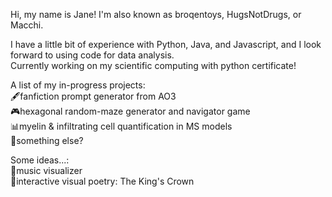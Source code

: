 Hi, my name is Jane! I'm also known as broqentoys, HugsNotDrugs, or Macchi.

I have a little bit of experience with Python, Java, and Javascript, and I look forward to using code for data analysis.  
Currently working on my scientific computing with python certificate!

A list of my in-progress projects:  
🖋️fanfiction prompt generator from AO3  
🎮hexagonal random-maze generator and navigator game  
📊myelin & infiltrating cell quantification in MS models  
🌟something else?

Some ideas...:  
🌠music visualizer  
🌠interactive visual poetry: The King's Crown

<!---
ziyinw3/ziyinw3 is a ✨ special ✨ repository because its `README.md` (this file) appears on your GitHub profile.
You can click the Preview link to take a look at your changes.
--->
